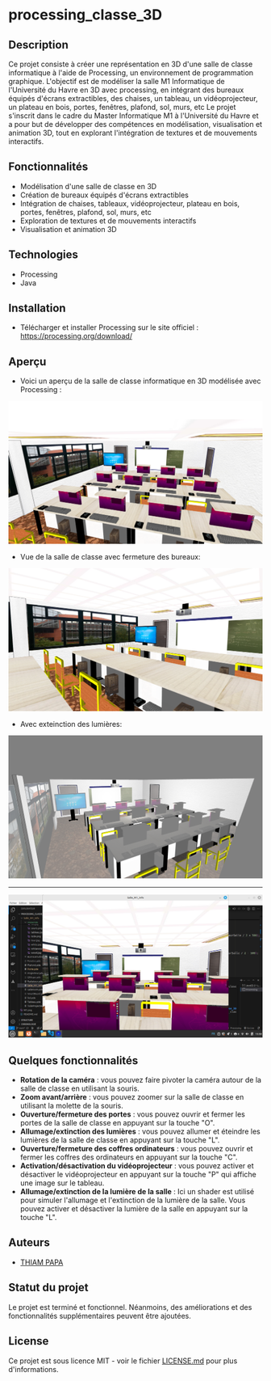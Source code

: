 # processing_classe_3D

## **Description**
Ce projet consiste à créer une représentation en 3D d'une salle de classe informatique à l'aide de Processing, un environnement de programmation graphique.
L'objectif est de modéliser la salle M1 Informatique de l'Université du Havre en 3D avec processing, en intégrant des bureaux équipés d'écrans extractibles, des chaises, un tableau, un vidéoprojecteur, un plateau en bois, portes, fenêtres, plafond, sol, murs, etc
Le projet s'inscrit dans le cadre du Master Informatique M1 à l'Université du Havre et a pour but de développer des compétences en modélisation, visualisation et animation 3D, tout en explorant l'intégration de textures et de mouvements interactifs.

## **Fonctionnalités**

- Modélisation d'une salle de classe en 3D
- Création de bureaux équipés d'écrans extractibles
- Intégration de chaises, tableaux, vidéoprojecteur, plateau en bois, portes, fenêtres, plafond, sol, murs, etc
- Exploration de textures et de mouvements interactifs
- Visualisation et animation 3D

## **Technologies**
- Processing
- Java

## **Installation**
- Télécharger et installer Processing sur le site officiel : https://processing.org/download/

## **Aperçu**
- Voici un aperçu de la salle de classe informatique en 3D modélisée avec Processing :

![img_1.png](M1.png)

- Vue de la salle de classe avec fermeture des bureaux:

![alt text](M1_1.png) 

- Avec exteinction des lumières:

![alt text](M2_1.png)

---


![alt text](M2.png)



## **Quelques fonctionnalités**
- **Rotation de la caméra** : vous pouvez faire pivoter la caméra autour de la salle de classe en utilisant la souris.
- **Zoom avant/arrière** : vous pouvez zoomer sur la salle de classe en utilisant la molette de la souris.
- **Ouverture/fermeture des portes** : vous pouvez ouvrir et fermer les portes de la salle de classe en appuyant sur la touche "O".
- **Allumage/extinction des lumières** : vous pouvez allumer et éteindre les lumières de la salle de classe en appuyant sur la touche "L".
- **Ouverture/fermeture des coffres ordinateurs** : vous pouvez ouvrir et fermer les coffres des ordinateurs en appuyant sur la touche "C".
- **Activation/désactivation du vidéoprojecteur** : vous pouvez activer et désactiver le vidéoprojecteur en appuyant sur la touche "P" qui affiche une image sur le tableau.
- **Allumage/extinction de la lumière de la salle** : Ici un shader est utilisé pour simuler l'allumage et l'extinction de la lumière de la salle. Vous pouvez activer et désactiver la lumière de la salle en appuyant sur la touche "L".

## **Auteurs**
- [THIAM PAPA](https://www.linkedin.com/in/papa-thiam-b914991b7/)

## **Statut du projet**
Le projet est terminé et fonctionnel. Néanmoins, des améliorations et des fonctionnalités supplémentaires peuvent être ajoutées.

## **License**
Ce projet est sous licence MIT - voir le fichier [LICENSE.md](LICENSE.md) pour plus d'informations.